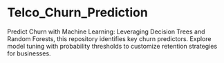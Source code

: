 # Telco_Churn_Prediction
Predict Churn with Machine Learning: Leveraging Decision Trees and Random Forests, this repository identifies key churn predictors. Explore model tuning with probability thresholds to customize retention strategies for businesses.
